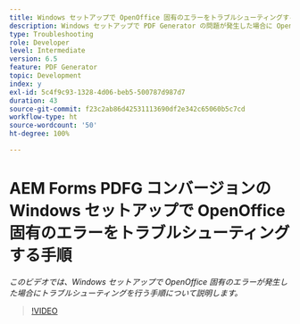 ```yaml
---
title: Windows セットアップで OpenOffice 固有のエラーをトラブルシューティングする手順
description: Windows セットアップで PDF Generator の問題が発生した場合に OpenOffice の問題のトラブルシューティングを行います。
type: Troubleshooting
role: Developer
level: Intermediate
version: 6.5
feature: PDF Generator
topic: Development
index: y
exl-id: 5c4f9c93-1328-4d06-beb5-500787d987d7
duration: 43
source-git-commit: f23c2ab86d42531113690df2e342c65060b5c7cd
workflow-type: ht
source-wordcount: '50'
ht-degree: 100%

---
```


# AEM Forms PDFG コンバージョンの Windows セットアップで OpenOffice 固有のエラーをトラブルシューティングする手順

*このビデオでは、Windows セットアップで OpenOffice 固有のエラーが発生した場合にトラブルシューティングを行う手順について説明します。*

>[!VIDEO](https://video.tv.adobe.com/v/335481?quality=12&learn=on)
